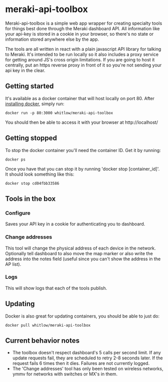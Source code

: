 # meraki-api-toolbox
Meraki-api-toolbox is a simple web app wrapper for creating specialty tools for things best done through the Meraki dashboard API.  All information like your api-key is stored in a cookie in your browser, so there's no state or information stored anywhere else by the app.

The tools are all written in react with a plain javascript API library for talking to Meraki.  It's intended to be run locally so it also includes a proxy service for getting around JS's cross origin limitations.  If you are going to host it centrally, put an https reverse proxy in front of it so you're not sending your api key in the clear.

## Getting started

It's available as a docker container that will host locally on port 80.  After [installing docker](https://docs.docker.com/engine/installation/#time-based-release-schedule), simply run:

`docker run -p 80:3000 whitlow/meraki-api-toolbox`

You should then be able to access it with your browser at http://localhost/

## Getting stopped

To stop the docker container you'll need the container ID.  Get it by running:

`docker ps`

Once you have that you can stop it by running 'docker stop [container_id]'.  It should look something like this:

`docker stop cd04fbb33586`

## Tools in the box

### Configure
Saves your API key in a cookie for authenticating you to dashboard.

### Change addresses
This tool will change the physical address of each device in the network.  Optionally tell dashboard to also move the map marker or also write the address into the notes field (useful since you can't show the address in the AP list).

### Logs
This will show logs that each of the tools publish. 

## Updating

Docker is also great for updating containers, you should be able to just do:

`docker pull whitlow/meraki-api-toolbox` 

## Current behavior notes

* The toolbox doesn't respect dashboard's 5 calls per second limit.  If any update requests fail, they are scheduled to retry 2-8 seconds later.  If the request fails 6 times then it dies.  Failures are not currently logged.
* The 'Change addresses' tool has only been tested on wireless networks, ymmv for networks with switches or MX's in them.



